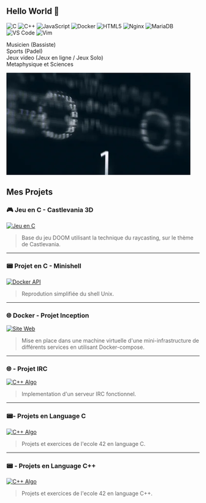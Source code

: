 ## Hello World 👋
![C](https://img.shields.io/badge/C-%2300599C.svg?style=flat&logo=c&logoColor=white)
![C++](https://img.shields.io/badge/C++-%2300599C.svg?style=flat&logo=c%2B%2B&logoColor=white)
![JavaScript](https://img.shields.io/badge/JavaScript-%23F7DF1E.svg?style=flat&logo=javascript&logoColor=black)
![Docker](https://img.shields.io/badge/Docker-%230db7ed.svg?style=flat&logo=docker&logoColor=white)
![HTML5](https://img.shields.io/badge/HTML5-%23E34F26.svg?style=flat&logo=html5&logoColor=white)
![Nginx](https://img.shields.io/badge/Nginx-%23009639.svg?style=flat&logo=nginx&logoColor=white)
![MariaDB](https://img.shields.io/badge/MariaDB-%23003545.svg?style=flat&logo=mariadb&logoColor=white)
![VS Code](https://img.shields.io/badge/VS_Code-%23007ACC.svg?style=flat&logo=visual-studio-code&logoColor=white)
![Vim](https://img.shields.io/badge/Vim-%23011E2C.svg?style=flat&logo=vim&logoColor=white)


 

Musicien (Bassiste)  
Sports (Padel)  
Jeux video (Jeux en ligne / Jeux Solo)  
Metaphysique et Sciences  



![Bannière](./giphy.webp)


##  Mes Projets

### 🎮 Jeu en C - Castlevania 3D
[![Jeu en C](https://i.giphy.com/26Su5umeQ96mpOmkee.webp)](https://github.com/Yonieva/Castlevania-3d-Raycasting/blob/main/README.md)
> Base du jeu DOOM utilisant la technique du raycasting, sur le thème de Castlevania.


---

### 📟 Projet en C - Minishell
[![Docker API](https://media2.giphy.com/media/v1.Y2lkPTc5MGI3NjExYmFxbm5odDF5ODk4NjV3b2U0MHB2bXVoeDdicWI0cGFja2l4OHlieiZlcD12MV9pbnRlcm5hbF9naWZfYnlfaWQmY3Q9Zw/JmJMzlXOiI0dq/giphy.gif)](https://github.com/Demiaeuw/42_student/tree/main/08_minishell)
> Reprodution simplifiée du shell Unix.

---

### 🌐 Docker - Projet Inception
[![Site Web](https://media.giphy.com/media/v1.Y2lkPTc5MGI3NjExZHU0a3BreXlnaGozcjhpZnRndTg1bWszNGY5dWlnbTAxZ2UwNXl0eCZlcD12MV9naWZzX3NlYXJjaCZjdD1n/3owvKdSecsPWrDDjIQ/giphy.gif)](https://github.com/Yonieva/Inception/tree/main/inception)
> Mise en place dans une machine virtuelle d'une mini-infrastructure de différents services en utilisant Docker-compose.

---

### 🌐 - Projet IRC
[![C++ Algo](https://media.giphy.com/media/v1.Y2lkPTc5MGI3NjExa3N1ZTNhM3I3MmsxN2V4ZmZvZm1wNzAxZ2c5NzBuNmt5d3d0bnczaSZlcD12MV9naWZzX3NlYXJjaCZjdD1n/8EmeieJAGjvUI/giphy.gif)](https://github.com/gaesteve42/IRC)
> Implementation d'un serveur IRC fonctionnel.

---

### 📟- Projets en Language C
[![C++ Algo](https://media.giphy.com/media/v1.Y2lkPTc5MGI3NjExZjBvajhxbnV0azIxc2p4cWVhbW5tcjRsMnRxamhwcW5haTZ4dWZuZyZlcD12MV9naWZzX3NlYXJjaCZjdD1n/GwtfUx2P2HnvByDZdg/giphy.gif)](https://github.com/Yonieva/Projets-en-language-C)
> Projets et exercices de l'ecole 42 en language C.

---

### 📟 - Projets en Language C++
[![C++ Algo](https://media.giphy.com/media/v1.Y2lkPTc5MGI3NjExZ280NG0zcjEzcW9saWt5MjJyM25sNjY2ZnZ6Mzg4MG1yZWRvM2szbyZlcD12MV9naWZzX3NlYXJjaCZjdD1n/Npdl9kOaKFJHuRCBGx/giphy.gif)](https://github.com/Yonieva/Projets-en-language-CPP)
> Projets et exercices de l'ecole 42 en language C++.


